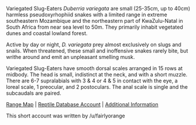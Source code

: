 Variegated Slug-Eaters *Duberria variegata* are small (25-35cm, up to 40cm) harmless pseudoxyrhophiid snakes with a limited range in extreme southeastern Mozambique and the northeastern part of KwaZulu-Natal in South Africa from near sea level to 50m.  They primarily inhabit vegetated dunes and coastal lowland forest.

Active by day or night, *D. variegata* prey almost exclusively on slugs and snails.  When threatened, these small and inoffensive snakes rarely bite, but writhe around and emit an unpleasant smelling musk.

Variegated Slug-Eaters have smooth dorsal scales arranged in 15 rows at midbody.  The head is small, indistinct at the neck, and with a short muzzle.  There are 6-7 supralabials with 3 & 4 or 4 & 5 in contact with the eye, a loreal scale, 1 preocular, and 2 postoculars.  The anal scale is single and the subcaudals are paired.

[Range Map](https://www.iucnredlist.org/species/174095/120593555)  |  [Reptile Database Account](https://reptile-database.reptarium.cz/species?genus=Duberria&species=variegata)  |  [Additional Information](https://www.africansnakebiteinstitute.com/snake/variegated-slug-eater/) 

This short account was written by /u/fairlyorange